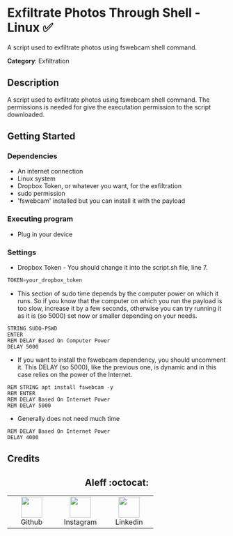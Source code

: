# Exfiltrate Photos Through Shell - Linux ✅

A script used to exfiltrate photos using fswebcam shell command.

**Category**: Exfiltration

## Description

A script used to exfiltrate photos using fswebcam shell command. The permissions is needed for give the executation permission to the script downloaded.

## Getting Started

### Dependencies

* An internet connection
* Linux system
* Dropbox Token, or whatever you want, for the exfiltration
* sudo permission
* 'fswebcam' installed but you can install it with the payload

### Executing program

* Plug in your device

### Settings

* Dropbox Token - You should change it into the script.sh file, line 7.

```Python
TOKEN=your_dropbox_token
```

* This section of sudo time depends by the computer power on which it runs. So if you know that the computer on which you run the payload is too slow, increase it by a few seconds, otherwise you can try running it as it is (so 5000) set now or smaller depending on your needs.

```DuckyScript
STRING SUDO-PSWD
ENTER
REM DELAY Based On Computer Power
DELAY 5000
```

* If you want to install the fswebcam dependency, you should uncomment it. This DELAY (so 5000), like the previous one, is dynamic and in this case relies on the power of the Internet.

```DuckyScript
REM STRING apt install fswebcam -y
REM ENTER
REM DELAY Based On Internet Power
REM DELAY 5000
```

* Generally does not need much time

```DuckyScript
REM DELAY Based On Internet Power
DELAY 4000
```

## Credits

<h2 align="center"> Aleff :octocat: </h2>
<div align=center>
<table>
  <tr>
    <td align="center" width="96">
      <a href="https://github.com/aleff-github">
        <img src=https://github.com/aleff-github/aleff-github/blob/main/img/github.png?raw=true width="48" height="48" />
      </a>
      <br>Github
    </td>
    <td align="center" width="96">
      <a href="https://www.instagram.com/alessandro_greco_aka_aleff/">
        <img src=https://github.com/aleff-github/aleff-github/blob/main/img/instagram.png?raw=true width="48" height="48" />
      </a>
      <br>Instagram
    </td>
    <td align="center" width="96">
      <a href="https://www.linkedin.com/in/alessandro-greco-aka-aleff/">
        <img src=https://github.com/aleff-github/aleff-github/blob/main/img/linkedin.png?raw=true width="48" height="48" />
      </a>
      <br>Linkedin
    </td>
  </tr>
</table>
</div>